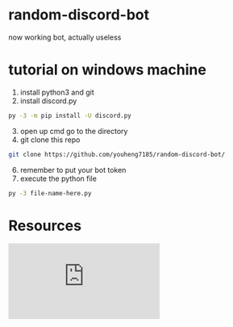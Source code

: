 # random-discord-bot
now working bot, actually useless

# tutorial on windows machine
1. install python3 and git
2. install discord.py
```bash
py -3 -m pip install -U discord.py
```
3. open up cmd go to the directory
4. git clone this repo
```bash
git clone https://github.com/youheng7185/random-discord-bot/
```
6. remember to put your bot token
7. execute the python file
```bash
py -3 file-name-here.py
```
# Resources
![Github](https://github.com/Rapptz/discord.py/blob/v1.7.3/examples/basic_bot.py)
